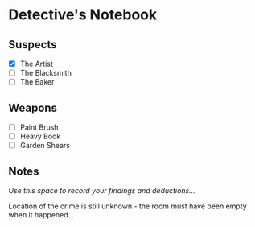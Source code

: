 # Detective's Notebook

## Suspects
- [x] The Artist
- [ ] The Blacksmith
- [ ] The Baker

## Weapons
- [ ] Paint Brush
- [ ] Heavy Book
- [ ] Garden Shears

## Notes
*Use this space to record your findings and deductions...*

Location of the crime is still unknown - the room must have been empty when it happened...
